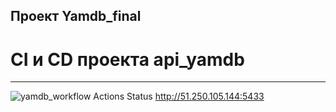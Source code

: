 ## Проект Yamdb_final
# CI и CD проекта api_yamdb
* * *
![yamdb_workflow Actions Status](https://github.com/tvs2320/yamdb_final/workflows/yamdb_workflow/badge.svg)
http://51.250.105.144:5433
